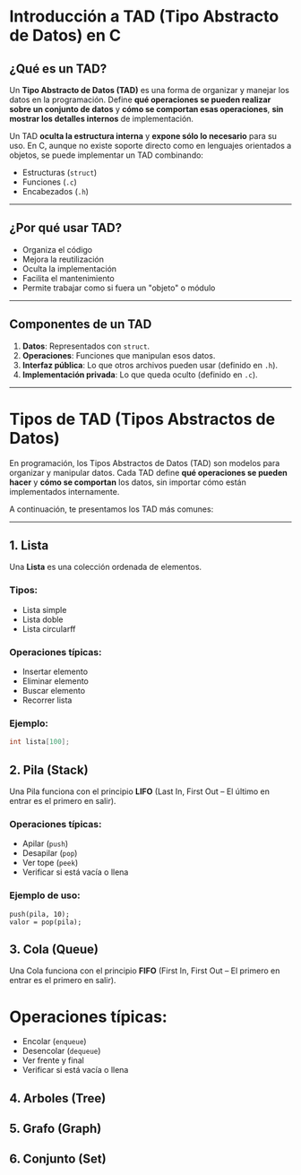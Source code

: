 # Introducción a TAD (Tipo Abstracto de Datos) en C

## ¿Qué es un TAD?

Un **Tipo Abstracto de Datos (TAD)** es una forma de organizar y manejar los datos en la programación. Define **qué operaciones se pueden realizar sobre un conjunto de datos** y **cómo se comportan esas operaciones**, **sin mostrar los detalles internos** de implementación.

Un TAD **oculta la estructura interna** y **expone sólo lo necesario** para su uso. En C, aunque no existe soporte directo como en lenguajes orientados a objetos, se puede implementar un TAD combinando:

- Estructuras (`struct`)
- Funciones (`.c`)
- Encabezados (`.h`)

---

## ¿Por qué usar TAD?

- Organiza el código
- Mejora la reutilización
- Oculta la implementación
- Facilita el mantenimiento
- Permite trabajar como si fuera un "objeto" o módulo

---

## Componentes de un TAD

1. **Datos**: Representados con `struct`.
2. **Operaciones**: Funciones que manipulan esos datos.
3. **Interfaz pública**: Lo que otros archivos pueden usar (definido en `.h`).
4. **Implementación privada**: Lo que queda oculto (definido en `.c`).

---

# Tipos de TAD (Tipos Abstractos de Datos)

En programación, los Tipos Abstractos de Datos (TAD) son modelos para organizar y manipular datos. Cada TAD define **qué operaciones se pueden hacer** y **cómo se comportan** los datos, sin importar cómo están implementados internamente.

A continuación, te presentamos los TAD más comunes:

---

## 1. Lista

Una **Lista** es una colección ordenada de elementos.

### Tipos:
- Lista simple
- Lista doble
- Lista circularff

### Operaciones típicas:
- Insertar elemento
- Eliminar elemento
- Buscar elemento
- Recorrer lista

### Ejemplo:
```c
int lista[100];
```

## 2. Pila (Stack)
Una Pila funciona con el principio **LIFO** (Last In, First Out – El último en entrar es el primero en salir).

### Operaciones típicas:
- Apilar (`push`)
- Desapilar (`pop`)
- Ver tope (`peek`)
- Verificar si está vacía o llena

### Ejemplo de uso:
```
push(pila, 10);
valor = pop(pila);
```

## 3. Cola (Queue)
Una Cola funciona con el principio **FIFO** (First In, First Out – El primero en entrar es el primero en salir).

# Operaciones típicas:
- Encolar (`enqueue`)
- Desencolar (`dequeue`)
- Ver frente y final
- Verificar si está vacía o llena

## 4. Arboles (Tree)
## 5. Grafo (Graph)
## 6. Conjunto (Set)